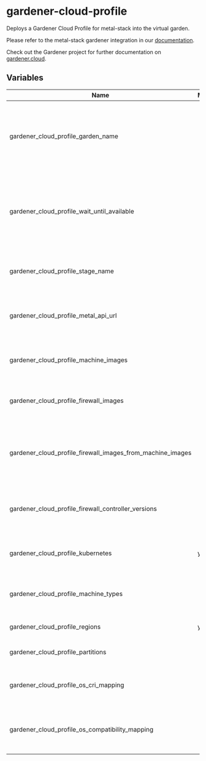 # gardener-cloud-profile

Deploys a Gardener Cloud Profile for metal-stack into the virtual garden.

Please refer to the metal-stack gardener integration in
our [documentation](https://docs.metal-stack.io/stable/overview/kubernetes/).

Check out the Gardener project for further documentation on [gardener.cloud](https://gardener.cloud/).

## Variables

| Name                                                       | Mandatory | Description                                                                                                                     |
| ---------------------------------------------------------- | --------- | ------------------------------------------------------------------------------------------------------------------------------- |
| gardener_cloud_profile_garden_name                         |           | The name of operator garden resource to derive the access kubeconfig for the virtual garden                                     |
| gardener_cloud_profile_wait_until_available                |           | If set to true, waits for the cloud profile resource to be registered in the virtual garden (helpful for initial bootstrapping) |
| gardener_cloud_profile_stage_name                          |           | The name of the metal control plane in the cloud profile                                                                        |
| gardener_cloud_profile_metal_api_url                       |           | The URL used by the Gardener to communicate with the metal-api                                                                  |
| gardener_cloud_profile_machine_images                      |           | The machine images available for shoots in the metal-api                                                                        |
| gardener_cloud_profile_firewall_images                     |           | The firewall images available for shoots in the metal-api                                                                       |
| gardener_cloud_profile_firewall_images_from_machine_images |           | If set to true, uses the passed machine images and adds those with firewall feature                                             |
| gardener_cloud_profile_firewall_controller_versions        |           | The available firewall controller versions for metal-stack shoots                                                               |
| gardener_cloud_profile_kubernetes                          | yes       | The available Kubernetes versions for metal-stack shoots                                                                        |
| gardener_cloud_profile_machine_types                       |           | The machine types available for shoots in the metal-api                                                                         |
| gardener_cloud_profile_regions                             | yes       | The regions available for shoots                                                                                                |
| gardener_cloud_profile_partitions                          |           | The partitions available for shoots                                                                                             |
| gardener_cloud_profile_os_cri_mapping                      |           | A mapping to add available CRIs to the machine images                                                                           |
| gardener_cloud_profile_os_compatibility_mapping            |           | A mapping to add kubelet version constraints to the machine images                                                              |

